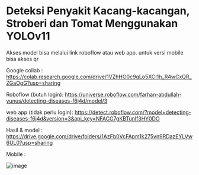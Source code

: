 # Deteksi Penyakit Kacang-kacangan, Stroberi dan Tomat Menggunakan YOLOv11
Akses model bisa melalui link roboflow atau web app. untuk versi mobile bisa akses qr

Google collab : https://colab.research.google.com/drive/1VZhHO0c9gLo5XCI1h_R4wCxQR_ZGaOgG?usp=sharing

Roboflow (butuh login): https://universe.roboflow.com/farhan-abdullah-yunus/detecting-diseases-f6j4d/model/3

web app (tidak perlu login): https://detect.roboflow.com/?model=detecting-diseases-f6j4d&version=3&api_key=NFACG7gKBTunlf3HY0DO

Hasil & model : https://drive.google.com/drive/folders/1AzFb0VcFApm1k275vn9RDazEYLVw6UL0?usp=sharing

Mobile :

![image](https://github.com/user-attachments/assets/b62c8ad7-fc6e-4ec4-aea1-9a8af421a94b)



